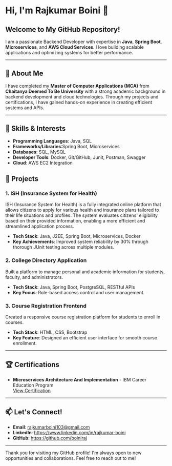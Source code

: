 # Hi, I'm Rajkumar Boini 👋

## Welcome to My GitHub Repository!

I am a passionate Backend Developer with expertise in **Java**, **Spring Boot**, **Microservices**, and **AWS Cloud Services**. I love building scalable applications and optimizing systems for better performance.

---

## 📖 About Me
I have completed my **Master of Computer Applications (MCA)** from **Chaitanya Deemed To Be University** with a strong academic background in backend development and cloud technologies. Through my projects and certifications, I have gained hands-on experience in creating efficient systems and APIs.

---
## 🌟 Skills & Interests

- **Programming Languages**: Java, SQL
- **Frameworks/Libraries**:Spring Boot, Microservices
- **Databases**: SQL, MySQL
- **Developer Tools**: Docker, Git/GitHub, Junit, Postman, Swagger
- **Cloud**: AWS EC2 Integration

## 🚀 Projects

### 1. **ISH (Insurance System for Health)**
ISH (Insurance System for Health) is a fully integrated online platform that allows citizens to apply for various health and insurance plans tailored to their life situations and profiles. The system evaluates citizens' eligibility based on their provided information, enabling a more efficient and streamlined application process.
- **Tech Stack**: Java, J2EE, Spring Boot, Microservices, Docker
- **Key Achievements**: Improved system reliability by 30% through thorough JUnit testing across multiple modules.

### 2. **College Directory Application**
Built a platform to manage personal and academic information for students, faculty, and administrators.
- **Tech Stack**: Java, Spring Boot, PostgreSQL, RESTful APIs
- **Key Focus**: Role-based access control and user management.

### 3. **Course Registration Frontend**
Created a responsive course registration platform for students to enroll in courses.
- **Tech Stack**: HTML, CSS, Bootstrap
- **Key Feature**: Designed an efficient user interface for smooth course enrollment.

---

## 🏆 Certifications
- **Microservices Architecture And Implementation** - IBM Career Education Program  
[View Certification](#)

---

## 📫 Let's Connect!
- **Email**: rajkumarboini103@gmail.com
- **LinkedIn**: https://www.linkedin.com/in/rajkumar-boini
- **GitHub**: https://github.com/boiniraj

---

Thank you for visiting my GitHub profile! I'm always open to new opportunities and collaborations. Feel free to reach out to me!
